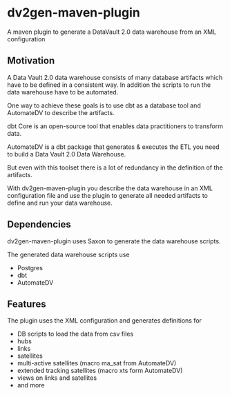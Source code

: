 # dv2gen-maven-plugin
A maven plugin to generate a DataVault 2.0 data warehouse from an XML configuration

## Motivation
A Data Vault 2.0 data warehouse consists of many database artifacts which have to be defined in a consistent way.
In addition the scripts to run the data warehouse have to be automated.

One way to achieve these goals is to use dbt as a database tool and AutomateDV to describe the artifacts.

dbt Core is an open-source tool that enables data practitioners to transform data.

AutomateDV is a dbt package that generates & executes the ETL you need to build a Data Vault 2.0 Data Warehouse.

But even with this toolset there is a lot of redundancy in the definition of the artifacts.

With dv2gen-maven-plugin you describe the data warehouse in an XML configuration file and use the plugin to generate
all needed artifacts to define and run your data warehouse.

## Dependencies
dv2gen-maven-plugin uses Saxon to generate the data warehouse scripts.

The generated data warehouse scripts use
* Postgres
* dbt
* AutomateDV

## Features
The plugin uses the XML configuration and generates definitions for  
* DB scripts to load the data from csv files
* hubs
* links
* satellites
* multi-active satellites (macro ma_sat from AutomateDV)
* extended tracking satellites (macro xts form AutomateDV)
* views on links and satellites
* and more

